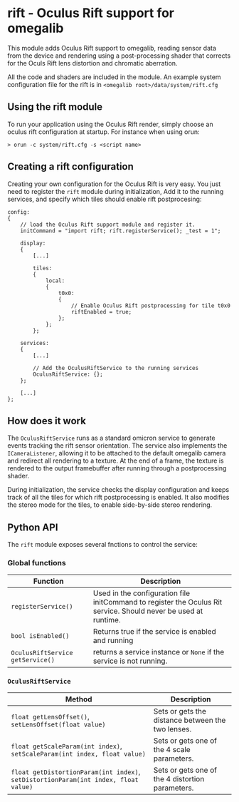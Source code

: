 # rift - Oculus Rift support for omegalib
This module adds Oculus Rift support to omegalib, reading sensor data from the device and rendering using a post-processing shader that corrects for the Oculs Rift lens distortion and chromatic aberration.

All the code and shaders are included in the module. An example system configuration file for the rift is in `<omegalib root>/data/system/rift.cfg`

## Using the rift module
To run your application using the Oculus Rift render, simply choose an oculus rift configuration at startup. For instance when using orun:
```
> orun -c system/rift.cfg -s <script name>
```	

## Creating a rift configuration
Creating your own configuration for the Oculus Rift is very easy. You just need to register the `rift` module during initialization, Add it to the running services, and specify which tiles should enable rift postprocesing:
```
config:
{
	// load the Oculus Rift support module and register it.
	initCommand = "import rift; rift.registerService(); _test = 1";
	
	display:
	{
		[...]
		
		tiles:
		{
			local:
			{
				t0x0: 
				{ 
					// Enable Oculus Rift postprocessing for tile t0x0
					riftEnabled = true; 
				};
			};
		};
	
	services:
	{
		[...]
		
		// Add the OculusRiftService to the running services
		OculusRiftService: {};
	};

	[...]	
};
```

## How does it work
The `OculusRiftService` runs as a standard omicron service to generate events tracking the rift sensor orientation. The service also implements the `ICameraListener`, allowing it to be attached to the default omegalib camera and redirect all rendering to a texture. At the end of a frame, the texture is rendered to the output framebuffer after running through a postprocessing shader.

During initialization, the service checks the display configuration and keeps track of all the tiles for which rift postprocessing is enabled. It also modifies the stereo mode for the tiles, to enable side-by-side stereo rendering.

## Python API
The `rift` module exposes several fnctions to control the service:

### Global functions
| **Function** | Description
|---|---|
| `registerService()` | Used in the configuration file initCommand to register the Oculus Rit service. Should never be used at runtime. |
| `bool isEnabled()` | Returns true if the service is enabled and running
| `OculusRiftService getService()` | returns a service instance or `None` if the service is not running. |

### `OculusRiftService`
| **Method** | Description
|---|---|
| `float getLensOffset()`, `setLensOffset(float value)` | Sets or gets the distance between the two lenses. |
| `float getScaleParam(int index)`, `setScaleParam(int index, float value)` | Sets or gets one of the 4 scale parameters. |
| `float getDistortionParam(int index)`, `setDistortionParam(int index, float value)` | Sets or gets one of the 4 distortion parameters. |
